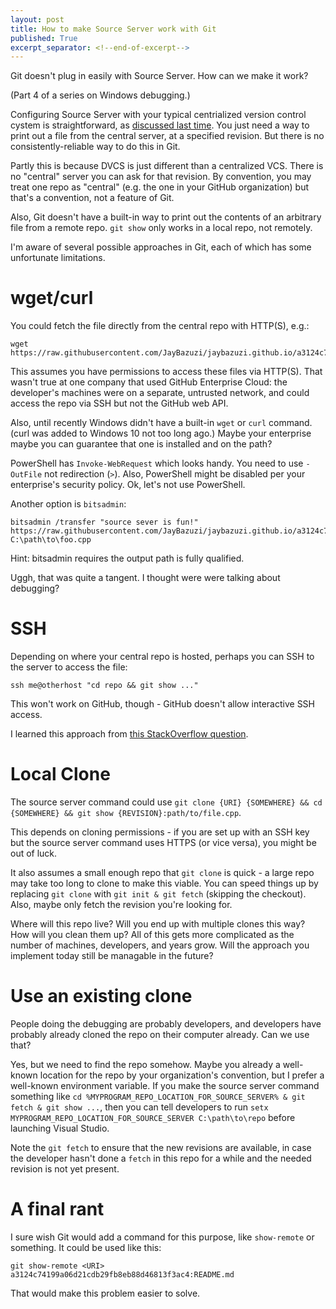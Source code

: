 ```yaml
---
layout: post
title: How to make Source Server work with Git
published: True
excerpt_separator: <!--end-of-excerpt-->
---
```


Git doesn't plug in easily with Source Server. How can we make it work?

(Part 4 of a series on Windows debugging.)

<!--end-of-excerpt-->

Configuring Source Server with your typical centrialized version control cystem is straightforward, as [discussed last time](https://jay.bazuzi.com/Debugging-3-finding-source-code/). You just need a way to print out a file from the central server, at a specified revision. But there is no consistently-reliable way to do this in Git.

Partly this is because DVCS is just different than a centralized VCS. There is no "central" server you can ask for that revision. By convention, you may treat one repo as "central" (e.g. the one in your GitHub organization) but that's a convention, not a feature of Git.

Also, Git doesn't have a built-in way to print out the contents of an arbitrary file from a remote repo. `git show` only works in a local repo, not remotely.

I'm aware of several possible approaches in Git, each of which has some unfortunate limitations.

# wget/curl

You could fetch the file directly from the central repo with HTTP(S), e.g.:

```
wget https://raw.githubusercontent.com/JayBazuzi/jaybazuzi.github.io/a3124c74199a06d21cdb29fb8eb88d46813f3ac4/README.md
```

This assumes you have permissions to access these files via HTTP(S). That wasn't true at one company that used GitHub Enterprise Cloud: the developer's machines were on a separate, untrusted network, and could access the repo via SSH but not the GitHub web API.

Also, until recently Windows didn't have a built-in `wget` or `curl` command. (curl was added to Windows 10 not too long ago.) Maybe your enterprise maybe you can guarantee that one is installed and on the path?

PowerShell has `Invoke-WebRequest` which looks handy. You need to use `-OutFile` not redirection (`>`). Also, PowerShell might be disabled per your enterprise's security policy. Ok, let's not use PowerShell.

Another option is `bitsadmin`:

```
bitsadmin /transfer "source sever is fun!" https://raw.githubusercontent.com/JayBazuzi/jaybazuzi.github.io/a3124c74199a06d21cdb29fb8eb88d46813f3ac4/README.md C:\path\to\foo.cpp
```

Hint: bitsadmin requires the output path is fully qualified.

Uggh, that was quite a tangent. I thought were were talking about debugging?

# SSH

Depending on where your central repo is hosted, perhaps you can SSH to the server to access the file:

```
ssh me@otherhost "cd repo && git show ..."
```

This won't work on GitHub, though - GitHub doesn't allow interactive SSH access.

I learned this approach from [this StackOverflow question](https://stackoverflow.com/questions/1178389/browse-and-display-files-in-a-git-repo-without-cloning).

# Local Clone

The source server command could use `git clone {URI} {SOMEWHERE} && cd {SOMEWHERE} && git show {REVISION}:path/to/file.cpp`. 

This depends on cloning permissions - if you are set up with an SSH key but the source server command uses HTTPS (or vice versa), you might be out of luck.

It also assumes a small enough repo that `git clone` is quick - a large repo may take too long to clone to make this viable. You can speed things up by replacing `git clone` with `git init & git fetch` (skipping the checkout). Also, maybe only fetch the revision you're looking for.

Where will this repo live? Will you end up with multiple clones this way? How will you clean them up? All of this gets more complicated as the number of machines, developers, and years grow. Will the approach you implement today still be managable in the future?

# Use an existing clone

People doing the debugging are probably developers, and developers have probably already cloned the repo on their computer already. Can we use that?

Yes, but we need to find the repo somehow. Maybe you already a well-known location for the repo by your organization's convention, but I prefer a well-known environment variable. If you make the source server command something like `cd %MYPROGRAM_REPO_LOCATION_FOR_SOURCE_SERVER% & git fetch & git show ...`, then you can tell developers to run `setx MYPROGRAM_REPO_LOCATION_FOR_SOURCE_SERVER C:\path\to\repo` before launching Visual Studio. 

Note the `git fetch` to ensure that the new revisions are available, in case the developer hasn't done a `fetch` in this repo for a while and the needed revision is not yet present.

# A final rant

I sure wish Git would add a command for this purpose, like `show-remote` or something. It could be used like this:

```
git show-remote <URI> a3124c74199a06d21cdb29fb8eb88d46813f3ac4:README.md
```

That would make this problem easier to solve.
